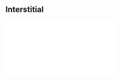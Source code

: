 
<Hero slots="heading" variant="fullwidth" theme="dark" customLayout className="interstitialHero" />

## Interstitial

<WrapperComponent slots="content" repeat="1" theme="lightest" className="Use-cases-for-Adobe-Document-Services"/>

<div class="iframe-container">
    <iframe id="interstitial" src="/interstitial.html" frameBorder="0" scrolling="no"></iframe>
</div>
